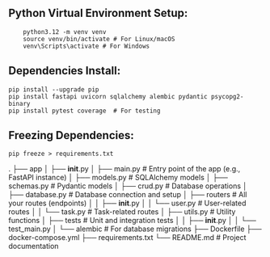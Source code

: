 ## Python Virtual Environment Setup:

        python3.12 -m venv venv
        source venv/bin/activate # For Linux/macOS
        venv\Scripts\activate # For Windows


## Dependencies Install:
    pip install --upgrade pip
    pip install fastapi uvicorn sqlalchemy alembic pydantic psycopg2-binary
    pip install pytest coverage  # For testing


## Freezing Dependencies:
    pip freeze > requirements.txt


<!-- Project Working Directories -->

.
├── app
│ ├── **init**.py
│ ├── main.py # Entry point of the app (e.g., FastAPI instance)
│ ├── models.py # SQLAlchemy models
│ ├── schemas.py # Pydantic models
│ ├── crud.py # Database operations
│ ├── database.py # Database connection and setup
│ ├── routers # All your routes (endpoints)
│ │ ├── **init**.py
│ │ └── user.py # User-related routes
│ │ └── task.py # Task-related routes
│ ├── utils.py # Utility functions
│ ├── tests # Unit and integration tests
│ │ ├── **init**.py
│ │ └── test_main.py
│ └── alembic # For database migrations
├── Dockerfile
├── docker-compose.yml
├── requirements.txt
└── README.md # Project documentation
